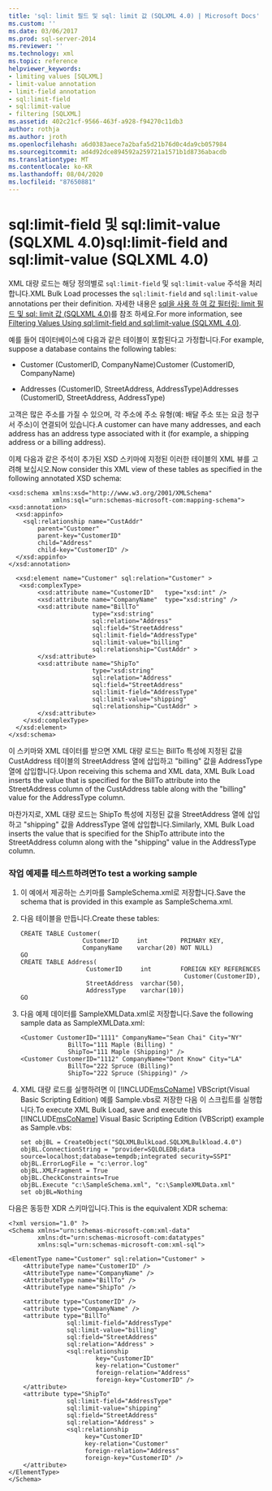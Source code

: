```yaml
---
title: 'sql: limit 필드 및 sql: limit 값 (SQLXML 4.0) | Microsoft Docs'
ms.custom: ''
ms.date: 03/06/2017
ms.prod: sql-server-2014
ms.reviewer: ''
ms.technology: xml
ms.topic: reference
helpviewer_keywords:
- limiting values [SQLXML]
- limit-value annotation
- limit-field annotation
- sql:limit-field
- sql:limit-value
- filtering [SQLXML]
ms.assetid: 402c21cf-9566-463f-a928-f94270c11db3
author: rothja
ms.author: jroth
ms.openlocfilehash: a6d0383aece7a2bafa5d21b76d0c4da9cb057984
ms.sourcegitcommit: ad4d92dce894592a259721a1571b1d8736abacdb
ms.translationtype: MT
ms.contentlocale: ko-KR
ms.lasthandoff: 08/04/2020
ms.locfileid: "87650881"
---
```

# <a name="sqllimit-field-and-sqllimit-value-sqlxml-40"></a><span data-ttu-id="d793a-102">sql:limit-field 및 sql:limit-value (SQLXML 4.0)</span><span class="sxs-lookup"><span data-stu-id="d793a-102">sql:limit-field and sql:limit-value (SQLXML 4.0)</span></span>
  <span data-ttu-id="d793a-103">XML 대량 로드는 해당 정의별로 `sql:limit-field` 및 `sql:limit-value` 주석을 처리합니다.</span><span class="sxs-lookup"><span data-stu-id="d793a-103">XML Bulk Load processes the `sql:limit-field` and `sql:limit-value` annotations per their definition.</span></span> <span data-ttu-id="d793a-104">자세한 내용은 [sql을 사용 하 여 값 필터링: limit 필드 및 sql: limit 값 &#40;SQLXML 4.0&#41;](annotation-interpretation-sql-limit-field-and-sql-limit-value.md)를 참조 하세요.</span><span class="sxs-lookup"><span data-stu-id="d793a-104">For more information, see [Filtering Values Using sql:limit-field and sql:limit-value &#40;SQLXML 4.0&#41;](annotation-interpretation-sql-limit-field-and-sql-limit-value.md).</span></span>  
  
 <span data-ttu-id="d793a-105">예를 들어 데이터베이스에 다음과 같은 테이블이 포함된다고 가정합니다.</span><span class="sxs-lookup"><span data-stu-id="d793a-105">For example, suppose a database contains the following tables:</span></span>  
  
-   <span data-ttu-id="d793a-106">Customer (CustomerID, CompanyName)</span><span class="sxs-lookup"><span data-stu-id="d793a-106">Customer (CustomerID, CompanyName)</span></span>  
  
-   <span data-ttu-id="d793a-107">Addresses (CustomerID, StreetAddress, AddressType)</span><span class="sxs-lookup"><span data-stu-id="d793a-107">Addresses (CustomerID, StreetAddress, AddressType)</span></span>  
  
 <span data-ttu-id="d793a-108">고객은 많은 주소를 가질 수 있으며, 각 주소에 주소 유형(예: 배달 주소 또는 요금 청구서 주소)이 연결되어 있습니다.</span><span class="sxs-lookup"><span data-stu-id="d793a-108">A customer can have many addresses, and each address has an address type associated with it (for example, a shipping address or a billing address).</span></span>  
  
 <span data-ttu-id="d793a-109">이제 다음과 같은 주석이 추가된 XSD 스키마에 지정된 이러한 테이블의 XML 뷰를 고려해 보십시오.</span><span class="sxs-lookup"><span data-stu-id="d793a-109">Now consider this XML view of these tables as specified in the following annotated XSD schema:</span></span>  
  
```  
<xsd:schema xmlns:xsd="http://www.w3.org/2001/XMLSchema"  
            xmlns:sql="urn:schemas-microsoft-com:mapping-schema">  
<xsd:annotation>  
  <xsd:appinfo>  
    <sql:relationship name="CustAddr"  
        parent="Customer"  
        parent-key="CustomerID"  
        child="Address"  
        child-key="CustomerID" />  
  </xsd:appinfo>  
</xsd:annotation>  
  
  <xsd:element name="Customer" sql:relation="Customer" >  
   <xsd:complexType>  
        <xsd:attribute name="CustomerID"   type="xsd:int" />   
        <xsd:attribute name="CompanyName"  type="xsd:string" />  
        <xsd:attribute name="BillTo"   
                       type="xsd:string"   
                       sql:relation="Address"   
                       sql:field="StreetAddress"  
                       sql:limit-field="AddressType"  
                       sql:limit-value="billing"  
                       sql:relationship="CustAddr" >  
        </xsd:attribute>  
        <xsd:attribute name="ShipTo"   
                       type="xsd:string"   
                       sql:relation="Address"   
                       sql:field="StreetAddress"  
                       sql:limit-field="AddressType"  
                       sql:limit-value="shipping"  
                       sql:relationship="CustAddr" >  
        </xsd:attribute>  
    </xsd:complexType>  
  </xsd:element>  
</xsd:schema>  
```  
  
 <span data-ttu-id="d793a-110">이 스키마와 XML 데이터를 받으면 XML 대량 로드는 BillTo 특성에 지정된 값을 CustAddress 테이블의 StreetAddress 열에 삽입하고 "billing" 값을 AddressType 열에 삽입합니다.</span><span class="sxs-lookup"><span data-stu-id="d793a-110">Upon receiving this schema and XML data, XML Bulk Load inserts the value that is specified for the BillTo attribute into the StreetAddress column of the CustAddress table along with the "billing" value for the AddressType column.</span></span>  
  
 <span data-ttu-id="d793a-111">마찬가지로, XML 대량 로드는 ShipTo 특성에 지정된 값을 StreetAddress 열에 삽입하고 "shipping" 값을 AddressType 열에 삽입합니다.</span><span class="sxs-lookup"><span data-stu-id="d793a-111">Similarly, XML Bulk Load inserts the value that is specified for the ShipTo attribute into the StreetAddress column along with the "shipping" value in the AddressType column.</span></span>  
  
### <a name="to-test-a-working-sample"></a><span data-ttu-id="d793a-112">작업 예제를 테스트하려면</span><span class="sxs-lookup"><span data-stu-id="d793a-112">To test a working sample</span></span>  
  
1.  <span data-ttu-id="d793a-113">이 예에서 제공하는 스키마를 SampleSchema.xml로 저장합니다.</span><span class="sxs-lookup"><span data-stu-id="d793a-113">Save the schema that is provided in this example as SampleSchema.xml.</span></span>  
  
2.  <span data-ttu-id="d793a-114">다음 테이블을 만듭니다.</span><span class="sxs-lookup"><span data-stu-id="d793a-114">Create these tables:</span></span>  
  
    ```  
    CREATE TABLE Customer(  
                     CustomerID     int         PRIMARY KEY,  
                     CompanyName    varchar(20) NOT NULL)  
    GO  
    CREATE TABLE Address(  
                      CustomerID     int        FOREIGN KEY REFERENCES   
                                                 Customer(CustomerID),   
                      StreetAddress  varchar(50),  
                      AddressType    varchar(10))  
    GO  
    ```  
  
3.  <span data-ttu-id="d793a-115">다음 예제 데이터를 SampleXMLData.xml로 저장합니다.</span><span class="sxs-lookup"><span data-stu-id="d793a-115">Save the following sample data as SampleXMLData.xml:</span></span>  
  
    ```  
    <Customer CustomerID="1111" CompanyName="Sean Chai" City="NY"   
                 BillTo="111 Maple (Billing) "   
                 ShipTo="111 Maple (Shipping)" />  
    <Customer CustomerID="1112" CompanyName="Dont Know" City="LA"   
                 BillTo="222 Spruce (Billing)"   
                 ShipTo="222 Spruce (Shipping)" />  
    ```  
  
4.  <span data-ttu-id="d793a-116">XML 대량 로드를 실행하려면 이 [!INCLUDE[msCoName](../../../includes/msconame-md.md)] VBScript(Visual Basic Scripting Edition) 예를 Sample.vbs로 저장한 다음 이 스크립트를 실행합니다.</span><span class="sxs-lookup"><span data-stu-id="d793a-116">To execute XML Bulk Load, save and execute this [!INCLUDE[msCoName](../../../includes/msconame-md.md)] Visual Basic Scripting Edition (VBScript) example as Sample.vbs:</span></span>  
  
    ```  
    set objBL = CreateObject("SQLXMLBulkLoad.SQLXMLBulkload.4.0")  
    objBL.ConnectionString = "provider=SQLOLEDB;data source=localhost;database=tempdb;integrated security=SSPI"  
    objBL.ErrorLogFile = "c:\error.log"  
    objBL.XMLFragment = True  
    objBL.CheckConstraints=True  
    objBL.Execute "c:\SampleSchema.xml", "c:\SampleXMLData.xml"  
    set objBL=Nothing  
    ```  
  
 <span data-ttu-id="d793a-117">다음은 동등한 XDR 스키마입니다.</span><span class="sxs-lookup"><span data-stu-id="d793a-117">This is the equivalent XDR schema:</span></span>  
  
```  
<?xml version="1.0" ?>  
<Schema xmlns="urn:schemas-microsoft-com:xml-data"  
        xmlns:dt="urn:schemas-microsoft-com:datatypes"  
        xmlns:sql="urn:schemas-microsoft-com:xml-sql">  
  
<ElementType name="Customer" sql:relation="Customer" >  
    <AttributeType name="CustomerID" />  
    <AttributeType name="CompanyName" />  
    <AttributeType name="BillTo" />  
    <AttributeType name="ShipTo" />  
  
    <attribute type="CustomerID" />  
    <attribute type="CompanyName" />  
    <attribute type="BillTo"   
                sql:limit-field="AddressType"  
                sql:limit-value="billing"  
                sql:field="StreetAddress"  
                sql:relation="Address" >  
                <sql:relationship   
                        key="CustomerID"  
                        key-relation="Customer"  
                        foreign-relation="Address"  
                        foreign-key="CustomerID" />  
    </attribute>  
    <attribute type="ShipTo"   
                sql:limit-field="AddressType"  
                sql:limit-value="shipping"  
                sql:field="StreetAddress"  
                sql:relation="Address" >  
                <sql:relationship   
                     key="CustomerID"  
                     key-relation="Customer"  
                     foreign-relation="Address"  
                     foreign-key="CustomerID" />  
    </attribute>  
</ElementType>  
</Schema>  
```  
  
  
